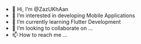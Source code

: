 - 👋 Hi, I’m @ZazUKhAan
- 👀 I’m interested in developing Mobile Applications 
- 🌱 I’m currently learning Flutter Development
- 💞️ I’m looking to collaborate on ...
- 📫 How to reach me ...

<!---
ZazUKhAan/ZazUKhAan is a ✨ special ✨ repository because its `README.md` (this file) appears on your GitHub profile.
You can click the Preview link to take a look at your changes.
--->
